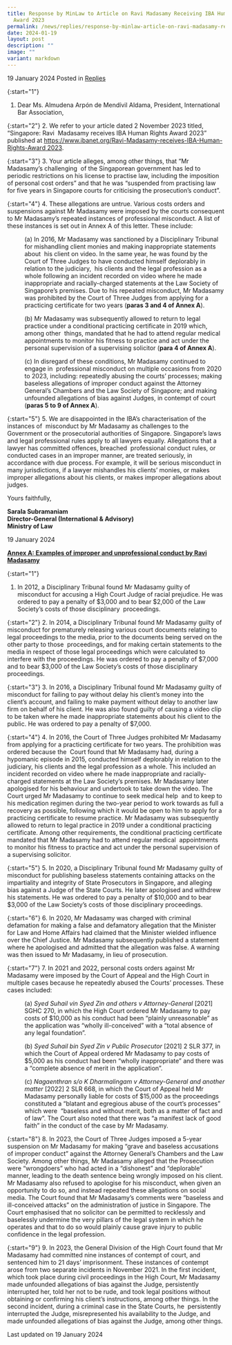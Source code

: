 ```yaml
---
title: Response by MinLaw to Article on Ravi Madasamy Receiving IBA Human Rights
  Award 2023
permalink: /news/replies/response-by-minlaw-article-on-ravi-madasamy-receiving-iba-human-rights-award-2023/
date: 2024-01-19
layout: post
description: ""
image: ""
variant: markdown
---
```

19 January 2024 Posted in [Replies](/news/replies)  

{:start="1"}
1. Dear Ms. Almudena Arpón de Mendívil Aldama, President, International Bar Association,

{:start="2"}
2. We refer to your article dated 2 November 2023 titled, “Singapore: Ravi&nbsp; Madasamy receives IBA Human Rights Award 2023” published at [https://www.ibanet.org/Ravi-Madasamy-receives-IBA-Human-Rights-Award 2023](https://www.ibanet.org/Ravi-Madasamy-receives-IBA-Human-Rights-Award-2023).

{:start="3"}
3. Your article alleges, among other things, that “Mr Madasamy’s challenging&nbsp; of the Singaporean government has led to periodic restrictions on his license to practise law, including the imposition of personal cost orders” and that he was “suspended from practising law for five years in Singapore courts for criticising the prosecution’s conduct”.

{:start="4"}
4. These allegations are untrue. Various costs orders and suspensions against Mr Madasamy were imposed by the courts consequent to Mr Madasamy’s repeated instances of professional misconduct. A list of these instances is set out in Annex A of this letter. These include:

<p style="margin-left: 40px">
(a) In 2016, Mr Madasamy was sanctioned by a Disciplinary Tribunal for mishandling client monies and making inappropriate statements about&nbsp; his client on video. In the same year, he was found by the Court of Three Judges to have conducted himself deplorably in relation to the judiciary,&nbsp; his clients and the legal profession as a whole following an incident recorded on video where he made inappropriate and racially-charged statements at the Law Society of Singapore’s premises. Due to his repeated misconduct, Mr Madasamy was prohibited by the Court of Three Judges from applying for a practicing certificate for two years (<b>paras 3 and 4 of Annex A</b>).

</p><p style="margin-left: 40px">
(b) Mr Madasamy was subsequently allowed to return to legal practice under a conditional practicing certificate in 2019 which, among other&nbsp; things, mandated that he had to attend regular medical appointments to monitor his fitness to practice and act under the personal supervision of a supervising solicitor (<b>para 4 of Annex A</b>).

</p><p style="margin-left: 40px">
(c) In disregard of these conditions, Mr Madasamy continued to engage in&nbsp; professional misconduct on multiple occasions from 2020 to 2023, including: repeatedly abusing the courts’ processes; making baseless allegations of improper conduct against the Attorney General’s Chambers and the Law Society of Singapore; and making unfounded allegations of bias against Judges, in contempt of court (<b>paras 5 to 9 of Annex A</b>).</p>

{:start="5"}
5. We are disappointed in the IBA’s characterisation of the instances of&nbsp; misconduct by Mr Madasamy as challenges to the Government or the prosecutorial authorities of Singapore. Singapore’s laws and legal professional rules apply to all lawyers equally. Allegations that a lawyer has committed offences, breached&nbsp; professional conduct rules, or conducted cases in an improper manner, are treated seriously, in accordance with due process. For example, it will be serious misconduct in many jurisdictions, if a lawyer mishandles his clients’ monies, or makes improper allegations about his clients, or makes improper allegations about judges.
<br>

Yours faithfully,<br>

<b>Sarala Subramaniam<br>
Director-General (International &amp; Advisory)<br>
Ministry of Law<br></b>

19 January 2024

<b><u>Annex A: Examples of improper and unprofessional conduct by Ravi Madasamy</u></b>

{:start="1"}
1. In 2012, a Disciplinary Tribunal found Mr Madasamy guilty of misconduct for accusing a High Court Judge of racial prejudice. He was ordered to pay a penalty of $3,000 and to bear $2,000 of the Law Society’s costs of those disciplinary&nbsp; proceedings.

{:start="2"}
2. In 2014, a Disciplinary Tribunal found Mr Madasamy guilty of misconduct for prematurely releasing various court documents relating to legal proceedings to the media, prior to the documents being served on the other party to those&nbsp; proceedings, and for making certain statements to the media in respect of those legal proceedings which were calculated to interfere with the proceedings. He was ordered to pay a penalty of $7,000 and to bear $3,000 of the Law Society’s costs of those disciplinary proceedings.&nbsp;

{:start="3"}
3. In 2016, a Disciplinary Tribunal found Mr Madasamy guilty of misconduct for failing to pay without delay his client’s money into the client’s account, and failing to make payment without delay to another law firm on behalf of his client. He was also found guilty of causing a video clip to be taken where he made inappropriate statements about his client to the public. He was ordered to pay a penalty of $7,000.

{:start="4"}
4. In 2016, the Court of Three Judges prohibited Mr Madasamy from applying for a practicing certificate for two years. The prohibition was ordered because the&nbsp; Court found that Mr Madasamy had, during a hypomanic episode in 2015, conducted himself deplorably in relation to the judiciary, his clients and the legal profession as a whole. This included an incident recorded on video where he made inappropriate and racially-charged statements at the Law Society’s premises. Mr Madasamy later apologised for his behaviour and undertook to take down the video. The Court urged Mr Madasamy to continue to seek medical help&nbsp; and to keep to his medication regimen during the two-year period to work towards as full a recovery as possible, following which it would be open to him to apply for a practicing certificate to resume practice. Mr Madasamy was subsequently allowed to return to legal practice in 2019 under a conditional practicing certificate. Among other requirements, the conditional practicing certificate mandated that Mr Madasamy had to attend regular medical&nbsp; appointments to monitor his fitness to practice and act under the personal supervision of a supervising solicitor.

{:start="5"}
5. In 2020, a Disciplinary Tribunal found Mr Madasamy guilty of misconduct for publishing baseless statements containing attacks on the impartiality and integrity of State Prosecutors in Singapore, and alleging bias against a Judge of the State Courts. He later apologised and withdrew his statements. He was ordered to pay a penalty of $10,000 and to bear $3,000 of the Law Society’s costs of those disciplinary proceedings.

{:start="6"}
6. In 2020, Mr Madasamy was charged with criminal defamation for making a false and defamatory allegation that the Minister for Law and Home Affairs had claimed that the Minister wielded influence over the Chief Justice. Mr Madasamy subsequently published a statement where he apologised and admitted that the allegation was false. A warning was then issued to Mr Madasamy, in lieu of prosecution.

{:start="7"}
7. In 2021 and 2022, personal costs orders against Mr Madasamy were imposed by the Court of Appeal and the High Court in multiple cases because he repeatedly abused the Courts’ processes. These cases included:&nbsp;&nbsp;

<p style="margin-left: 40px"> (a) <i>Syed Suhail vin Syed Zin and others v Attorney-General</i> [2021] SGHC 270, in which the High Court ordered Mr Madasamy to pay costs of $10,000 as his conduct had been “plainly unreasonable” as the application was “wholly ill-conceived” with a “total absence of any legal foundation”.</p>

<p style="margin-left: 40px"> (b) <i>Syed Suhail bin Syed Zin v Public Prosecutor</i> [2021] 2 SLR 377, in which the Court of Appeal ordered Mr Madasamy to pay costs of $5,000 as his conduct had been “wholly inappropriate” and there was a “complete absence of merit in the application”.</p>

<p style="margin-left: 40px"> (c) <i>Nagaenthran s/o K Dharmalingam v Attorney-General and another matter</i> [2022] 2 SLR 668, in which the Court of Appeal held Mr Madasamy personally liable for costs of $15,000 as the proceedings constituted a “blatant and egregious abuse of the court’s processes” which were&nbsp; “baseless and without merit, both as a matter of fact and of law”. The Court also noted that there was “a manifest lack of good faith” in the conduct of the case by Mr Madasamy.</p>

{:start="8"}
8. In 2023, the Court of Three Judges imposed a 5-year suspension on Mr Madasamy for making “grave and baseless accusations of improper conduct” against the Attorney General’s Chambers and the Law Society. Among other things, Mr Madasamy alleged that the Prosecution were “wrongdoers” who had acted in a “dishonest” and “deplorable” manner, leading to the death sentence being wrongly imposed on his client. Mr Madasamy also refused to apologise for his misconduct, when given an opportunity to do so, and instead repeated these allegations on social media. The Court found that Mr Madasamy’s comments were “baseless and ill-conceived attacks” on the administration of justice in Singapore. The Court emphasised that no solicitor can be permitted to recklessly and baselessly undermine the very pillars of the legal system in which he operates and that to do so would plainly cause grave injury to public confidence in the legal profession.

{:start="9"}
9. In 2023, the General Division of the High Court found that Mr Madasamy had committed nine instances of contempt of court, and sentenced him to 21 days’ imprisonment. These instances of contempt arose from two separate incidents in November 2021. In the first incident, which took place during civil proceedings in the High Court, Mr Madasamy made unfounded allegations of bias against the Judge, persistently interrupted her, told her not to be rude, and took legal positions without obtaining or confirming his client’s instructions, among other things. In the second incident, during a criminal case in the State Courts, he&nbsp; persistently interrupted the Judge, misrepresented his availability to the Judge, and made unfounded allegations of bias against the Judge, among other things.

  

<p class="right-side-updated">Last updated on 19 January 2024</p>